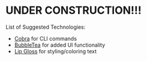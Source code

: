 # UNDER CONSTRUCTION!!!

List of Suggested Technologies:
* [Cobra](https://github.com/spf13/cobra) for CLI commands
* [BubbleTea](https://github.com/charmbracelet/bubbletea) for added UI functionality
* [Lip Gloss](https://github.com/charmbracelet/lipgloss) for styling/coloring text
